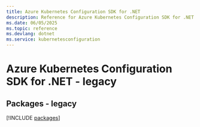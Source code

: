 ```yaml
---
title: Azure Kubernetes Configuration SDK for .NET
description: Reference for Azure Kubernetes Configuration SDK for .NET
ms.date: 06/05/2025
ms.topic: reference
ms.devlang: dotnet
ms.service: kubernetesconfiguration
---
```

# Azure Kubernetes Configuration SDK for .NET - legacy
## Packages - legacy
[!INCLUDE [packages](kubernetes-configuration-index.md)]